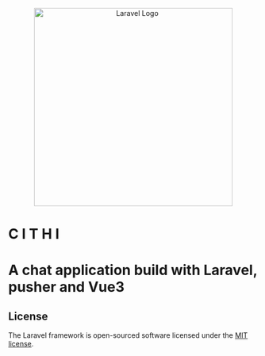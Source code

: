 <p align="center"><a href="https://laravel.com" target="_blank"><img src="https://raw.githubusercontent.com/laravel/art/master/logo-lockup/5%20SVG/2%20CMYK/1%20Full%20Color/laravel-logolockup-cmyk-red.svg" width="400" alt="Laravel Logo"></a></p>

# C I T H I
A chat application build with Laravel, pusher and Vue3
===
## License
The Laravel framework is open-sourced software licensed under the [MIT license](https://opensource.org/licenses/MIT).
